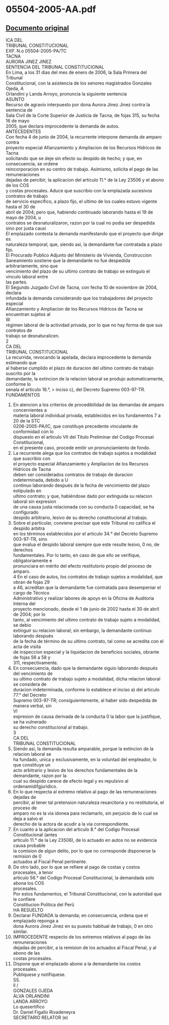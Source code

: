 
05504-2005-AA.pdf
=================
  
[Documento original](https://tc.gob.pe/jurisprudencia/2006/05504-2005-AA.pdf)  
---  
ICA DEL  
TRIBUNAL CONSTITUCIONAL  
EXP. N.o 05504-2005-PA/TC  
TACNA  
AURORA JINEZ JINEZ  
SENTENCIA DEL TRIBUNAL CONSTITUCIONAL  
En Lima, a los 31 dias del mes de enero de 2006, la Sala Primera del Tribunal  
Constitucional, con la asistencia de los senores magistrados Gonzales Ojeda, A  
Orlandini y Landa Arroyo, pronuncia la siguiente sentencia  
ASUNTO  
Recurso de agravio interpuesto por dona Aurora Jinez Jinez contra la sentencia de  
Sala Civil de la Corte Superior de Justicia de Tacna, de fojas 315, su fecha 16 de mayo  
2005, que declara improcedente la demanda de autos.  
ANTECEDENTES  
Con fecha 4 de junio de 2004, la recurrente interpone demanda de amparo contra  
proyecto especial Afianzamiento y Ampliacion de los Recursos Hidricos de Tacna  
solicitando que se deje sin efecto su despido de hecho; y que, en consecuencia, se ordene  
reincorporacion en su centro de trabajo. Asimismo, solicita el pago de las remuneraciones  
dejadas de percibir, la aplicacion del articulo 11.° de la Ley 23506 y el abono de los COS  
y costas procesales. Aduce que suscribio con la emplazada sucesivos contratos de trabajo  
de servicio especifico, a plazo fijo, el ultimo de los cuales estuvo vigente hasta el 30 de  
abril de 2004; pero que, habiendo continuado laborando hasta el 19 de mayo de 2004, u  
contratos se desnaturalizaron, razon por la cual no podia ser despedida sino por justa causi  
El emplazado contesta la demanda manifestando que el proyecto que dirige es  
naturaleza temporal; que, siendo asi, la demandante fue contratada a plazo fijo.  
El Procurado Publico Adjunto del Ministerio de Vivienda, Construccion  
Saneamiento sostiene que la demandante no fue despedida arbitrariamente, sino que  
vencimiento del plazo de su ultimo contrato de trabajo se extinguio el vinculo laboral entre  
las partes.  
El Segundo Juzgado Civil de Tacna, con fecha 10 de noviembre de 2004, declara  
infundada la demanda considerando que los trabajadores del proyecto especial  
Afianzamiento y Ampliacion de los Recursos Hidricos de Tacna se encuentran sujetos al  
W  
régimen laboral de la actividad privada, por lo que no hay forma de que sus contratos de  
trabajo se desnaturalicen.  
2  
CA DEL  
TRIBUNAL CONSTITUCIONAL  
La recurrida, revocando la apelada, declara improcedente la demanda estimando que  
al haberse cumplido el plazo de duracion del ultimo contrato de trabajo suscrito por la  
demandante, la extincion de la relacion laboral se produjo automaticamente, conforme lo  
senala el articulo 16.°, > inciso c), del Decreto Supremo 003-97-TR.  
FUNDAMENTOS  
1. En atencion a los criterios de procedibilidad de las demandas de amparo concernientes a  
materia laboral individual privada, establecidos en los fundamentos 7 a 20 de la STC  
0206-2005-PA/IC, que constituye precedente vinculante de conformidad con lo  
dispuesto en el articulo VII del Titulo Preliminar del Codigo Procesal Constitucional,  
en el presente caso, procede emitir un pronunciamiento de fondo.  
2. La recurrente alega que los contratos de trabajo sujetos a modalidad que suscribio con  
el proyecto especial Afianzamiento y Ampliacion de los Recursos Hidricos de Tacna  
deben ser considerados contratos de trabajo de duracion indeterminada, debido a U  
continuo laborando después de la fecha de vencimiento del plazo estipulado en  
ultimo contrato; y que, habiéndose dado por extinguida su relacion laboral sin expresion  
de una causa justa relacionada con su conducta 0 capacidad, se ha configurado  
despido arbitrario, lesivo de su derecho constitucional al trabajo.  
3. Sobre el particular, conviene precisar que este Tribunal no califica el despido arbitra  
en los términos establecidos por el articulo 34.° del Decreto Supremo 003-97-TR, sino  
que evalua el despido laboral siempre que este resulte lesivo, 0 no, de derechos  
fundamentales. Por lo tanto, en caso de que ello se verifique, obligatoriamente e  
pronunciara en mérito del efecto restitutorio propio del proceso de amparo.  
4 En el caso de autos, los contratos de trabajo sujetos a modalidad, que obran de fojas 29  
a 46, acreditan que la demandante fue contratada para desempeniar el cargo de Técnico  
Administrativo y realizar labores de apoyo en la Oficina de Auditoria Interna del  
proyecto mencionado, desde el 1 de junio de 2002 hasta el 30 de abril de 2004; por lo  
tanto, al vencimiento del ultimo contrato de trabajo sujeto a modalidad, se debio  
extinguir su relacion laboral; sin embargo, la demandante continuo laborando después  
de la fecha de término de su ultimo contrato, tal como se acredita con el acta de visita  
de inspeccion especial y la liquidacion de beneficios sociales, obrante de fojas 56 a 58 y  
311, respectivamente.  
5. En consecuencia, dado que la demandante siguio laborando después del vencimiento de  
su ultimo contrato de trabajo sujeto a modalidad, dicha relacion laboral se considera de  
duracion indeterminada, conforme lo establece el inciso a) del articulo 77.° del Decreto  
Supremo 003-97-TR; consiguientemente, al haber sido despedida de manera verbal, sin  
VI  
expresion de causa derivada de la conducta 0 la labor que la justifique, se ha vulnerado  
su derecho constitucional al trabajo.  
3  
CA DEL  
TRIBUNAL CONSTITUCIONAL  
6. Siendo asi, la demanda resulta amparable, porque la extincion de la relacion laboral se  
ha fundado, unica y exclusivamente, en la voluntad del empleador, lo que constituye un  
acto arbitrario y lesivo de los derechos fundamentales de la demandante, razon por la  
cual su despido carece de efecto legal y es repulsivo al ordenamidifgjuridico.  
7. En lo que respecta al extremo relativo al pago de las remuneraciones dejadas de  
percibir, al tener tal pretension naturaleza resarcitoria y no restitutoria, el proceso de  
amparo no es la via idonea para reclamarlo, sin perjuicio de lo cual se deja a salvo el  
derecho de la actora de acudir a la via correspondiente.  
8. En cuanto a la aplicacion del articulo 8.° del Codigo Procesal Constitucional (antes  
articulo 11.° de la Ley 23506), de lo actuado en autos no se evidencia causa probable  
la comision de algun delito, por lo que no corresponde disponerse la remision de 0  
actuados al Fiscal Penal pertinente.  
9. De otro lado, por lo que se refiere al pago de costas y costos procesales, a tenor  
articulo 56.° del Codigo Procesal Constitucional, la demandada solo abona los COS  
procesales.  
Por estos fundamentos, el Tribunal Constitucional, con la autoridad que le confiere  
Constitucion Politica del Perû  
HA RESUELTO  
1. Declarar FUNDADA la demanda; en consecuencia, ordena que el emplazado reponga a  
dona Aurora Jinez Jinez en su puesto habitual de trabajo, 0 en otro similar.  
2. IMPROCEDENTE respecto de los extremos relativos al pago de las remuneraciones  
dejadas de percibir, a la remision de los actuados al Fiscal Penal, y al abono de las  
costas procesales.  
3. Dispone que el emplazado abone a la demandante los costos procesales.  
Publiquese y notifiquese.  
SS.  
ll /  
GONZALES OJEDA  
ALVA ORLANDINI  
LANDA ARROYO  
Lo quesertifico  
Dr. Daniel Figallo Rivadeneyra  
SECRETARIO RELATOR (e)